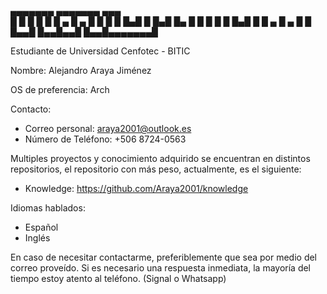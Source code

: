  ▄▄▄▄▄▄▄ ▄▄▄▄▄▄▄     ▄▄▄  
█       █       █   █   █ 
█   ▄   █   ▄   █   █   █ 
█  █▄█  █  █▄█  █▄  █   █ 
█       █       █ █▄█   █ 
█   ▄   █   ▄   █       █ 
█▄▄█ █▄▄█▄▄█ █▄▄█▄▄▄▄▄▄▄█ 

Estudiante de Universidad Cenfotec - BITIC

Nombre: Alejandro Araya Jiménez

OS de preferencia: Arch

Contacto:
* Correo personal: araya2001@outlook.es
* Número de Teléfono: +506 8724-0563

Multiples proyectos y conocimiento adquirido se encuentran en distintos repositorios, el repositorio con más peso, actualmente, es el siguiente:
* Knowledge: https://github.com/Araya2001/knowledge

Idiomas hablados:
* Español
* Inglés

En caso de necesitar contactarme, preferiblemente que sea por medio del correo proveído. Si es necesario una respuesta inmediata, la mayoría del tiempo estoy atento al teléfono. (Signal o Whatsapp)
